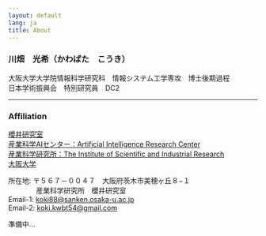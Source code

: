 ```yaml
---
layout: default
lang: ja
title: About
---
```


### 川畑　光希（かわばた　こうき）

大阪大学大学院情報科学研究科　情報システム工学専攻　博士後期過程  
日本学術振興会　特別研究員　DC2
<!-- Contact me: [koki88@sanken.osaka-u.ac.jp](mailto:koki88@sanken.osaka-u.ac.jp) -->

- - -
### Affiliation
[櫻井研究室](https://www.dm.sanken.osaka-u.ac.jp/)  
[産業科学AIセンター：Artificial Intelligence Research Center](https://www.sanken.osaka-u.ac.jp/organization/ai_center/)  
[産業科学研究所：The Institute of Scientific and Industrial Research](https://www.sanken.osaka-u.ac.jp/en/)  
[大阪大学](https://www.osaka-u.ac.jp/en/index.html)  

所在地: 〒５６７－００４７　大阪府茨木市美穂ヶ丘８−１  
    　　　　産業科学研究所　櫻井研究室  
Email-1: [koki88@sanken.osaka-u.ac.jp](mailto:koki88@sanken.osaka-u.ac.jp)  
Email-2: [koki.kwbt54@gmail.com](mailto:koki.kwbt54@gmail.com)


準備中…
